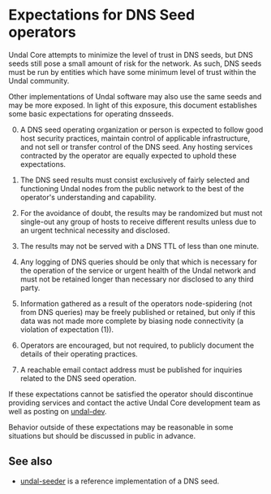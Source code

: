 Expectations for DNS Seed operators
====================================

Undal Core attempts to minimize the level of trust in DNS seeds,
but DNS seeds still pose a small amount of risk for the network.
As such, DNS seeds must be run by entities which have some minimum
level of trust within the Undal community.

Other implementations of Undal software may also use the same
seeds and may be more exposed. In light of this exposure, this
document establishes some basic expectations for operating dnsseeds.

0. A DNS seed operating organization or person is expected to follow good
host security practices, maintain control of applicable infrastructure,
and not sell or transfer control of the DNS seed. Any hosting services
contracted by the operator are equally expected to uphold these expectations.

1. The DNS seed results must consist exclusively of fairly selected and
functioning Undal nodes from the public network to the best of the
operator's understanding and capability.

2. For the avoidance of doubt, the results may be randomized but must not
single-out any group of hosts to receive different results unless due to an
urgent technical necessity and disclosed.

3. The results may not be served with a DNS TTL of less than one minute.

4. Any logging of DNS queries should be only that which is necessary
for the operation of the service or urgent health of the Undal
network and must not be retained longer than necessary nor disclosed
to any third party.

5. Information gathered as a result of the operators node-spidering
(not from DNS queries) may be freely published or retained, but only
if this data was not made more complete by biasing node connectivity
(a violation of expectation (1)).

6. Operators are encouraged, but not required, to publicly document the
details of their operating practices.

7. A reachable email contact address must be published for inquiries
related to the DNS seed operation.

If these expectations cannot be satisfied the operator should
discontinue providing services and contact the active Undal
Core development team as well as posting on
[undal-dev](https://lists.linuxfoundation.org/mailman/listinfo/undal-dev).

Behavior outside of these expectations may be reasonable in some
situations but should be discussed in public in advance.

See also
----------
- [undal-seeder](https://github.com/sipa/undal-seeder) is a reference implementation of a DNS seed.
